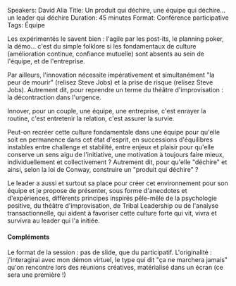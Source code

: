 Speakers: David Alia
Title: Un produit qui déchire, une équipe qui déchire... un leader qui déchire
Duration: 45 minutes
Format: Conférence participative
Tags: Équipe

Les expérimentés le savent bien : l'agile par les post-its, le planning poker, la démo... c'est du simple folklore si les fondamentaux de culture (amélioration continue, confiance mutuelle) sont absents au sein de l'équipe, et de l'entreprise.

Par ailleurs, l'innovation nécessite impérativement et simultanément "la peur de mourir" (relisez Steve Jobs) et la prise de risque (relisez Steve Jobs).
Autrement dit, pour reprendre un terme du théâtre d'improvisation : la décontraction dans l'urgence.

Innover, pour un couple, une équipe, une entreprise, c'est enrayer la routine, c'est entretenir la relation, c'est assurer la survie.

Peut-on recréer cette culture fondamentale dans une équipe pour qu'elle soit en permanence dans cet état d'esprit, en successions d'équilibres instables entre challenge et stabilité, entre enjeux et plaisir pour qu'elle conserve un sens aigu de l'initiative, une motivation à toujours faire mieux, individuellement et collectivement ?
Autrement dit, pour qu'elle "déchire" et ainsi, selon la loi de Conway, construire un "produit qui déchire" ? 

Le leader a aussi et surtout sa place pour créer cet environnement pour son équipe et je propose de présenter, sous forme d'anecdotes et d'expériences, différents principes inspirés pêle-mêle de la psychologie positive, du théâtre d'improvisation, de Tribal Leadership ou de l'analyse transactionnelle, qui aident à favoriser cette culture forte qui vit, vivra et survivra au leader qui l'a initiée.

#### Compléments

Le format de la session : pas de slide, que du participatif.
L'originalité : j'interagirai avec mon démon virtuel, le type qui dit "ça ne marchera jamais" qu'on rencontre lors des réunions créatives, matérialisé dans un écran (ce sera une première !)
